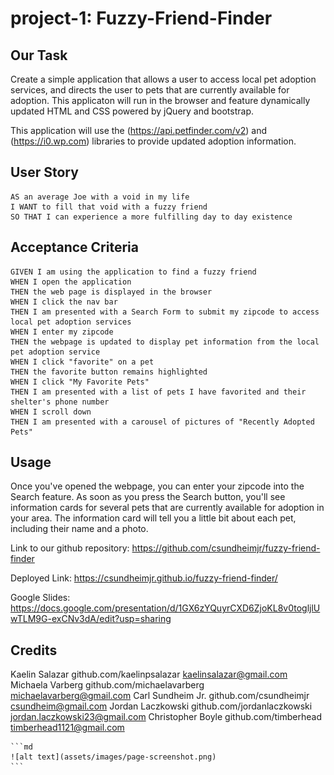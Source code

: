 # project-1: Fuzzy-Friend-Finder

## Our Task

Create a simple application that allows a user to access local pet adoption services, and directs the user to pets that are currently available for adoption. This applicaton will run in the browser and feature dynamically updated HTML and CSS powered by jQuery and bootstrap.

This application will use the (https://api.petfinder.com/v2) and (https://i0.wp.com) libraries to provide updated adoption information.

## User Story

```
AS an average Joe with a void in my life
I WANT to fill that void with a fuzzy friend
SO THAT I can experience a more fulfilling day to day existence
```

## Acceptance Criteria

```
GIVEN I am using the application to find a fuzzy friend
WHEN I open the application
THEN the web page is displayed in the browser
WHEN I click the nav bar
THEN I am presented with a Search Form to submit my zipcode to access local pet adoption services
WHEN I enter my zipcode
THEN the webpage is updated to display pet information from the local pet adoption service
WHEN I click "favorite" on a pet
THEN the favorite button remains highlighted
WHEN I click "My Favorite Pets"
THEN I am presented with a list of pets I have favorited and their shelter's phone number
WHEN I scroll down
THEN I am presented with a carousel of pictures of "Recently Adopted Pets"
```

## Usage

Once you've opened the webpage, you can enter your zipcode into the Search feature. As soon as you press the Search button, you'll see information cards for several pets that are currently available for adoption in your area. The information card will tell you a little bit about each pet, including their name and a photo.

Link to our github repository:
https://github.com/csundheimjr/fuzzy-friend-finder

Deployed Link:
https://csundheimjr.github.io/fuzzy-friend-finder/

Google Slides:
https://docs.google.com/presentation/d/1GX6zYQuyrCXD6ZjoKL8v0togljlUwTLM9G-exCNv3dA/edit?usp=sharing

## Credits

Kaelin Salazar github.com/kaelinpsalazar kaelinsalazar@gmail.com
Michaela Varberg github.com/michaelavarberg michaelavarberg@gmail.com
Carl Sundheim Jr. github.com/csundheimjr csundheim@gmail.com
Jordan Laczkowski github.com/jordanlaczkowski jordan.laczkowski23@gmail.com
Christopher Boyle github.com/timberhead timberhead1121@gmail.com

    ```md
    ![alt text](assets/images/page-screenshot.png)
    ```

